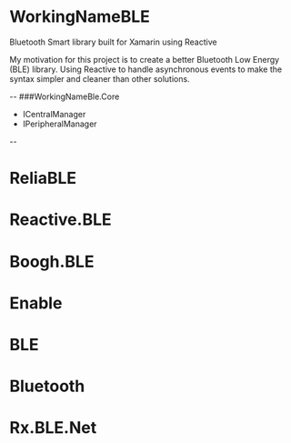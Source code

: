 # WorkingNameBLE

Bluetooth Smart library built for Xamarin using Reactive

My motivation for this project is to create a better Bluetooth Low Energy (BLE) library. Using Reactive to handle asynchronous events to make the syntax simpler and cleaner than other solutions. 

--
###WorkingNameBle.Core
- ICentralManager
- IPeripheralManager

--
# ReliaBLE
# Reactive.BLE
# Boogh.BLE
# Enable
# BLE
# Bluetooth
# Rx.BLE.Net
